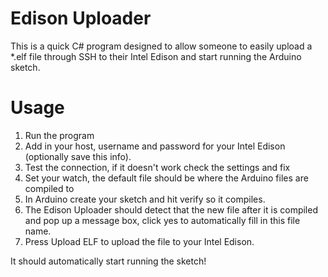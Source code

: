 Edison Uploader
=============

This is a quick C# program designed to allow someone to easily upload
a *.elf file through SSH to their Intel Edison and start running the
Arduino sketch.

Usage
=============

1. Run the program
2. Add in your host, username and password for your Intel Edison (optionally save this info).
3. Test the connection, if it doesn't work check the settings and fix
4. Set your watch, the default file should be where the Arduino files are compiled to
5. In Arduino create your sketch and hit verify so it compiles.
6. The Edison Uploader should detect that the new file after it is compiled and pop up a message box, click yes to automatically fill in this file name.
7. Press Upload ELF to upload the file to your Intel Edison. 

It should automatically start running the sketch!




